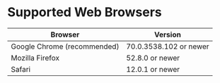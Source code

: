 # Supported Web Browsers

| Browser                     | Version                |
| --------------------------- | ---------------------- |
| Google Chrome (recommended) | 70.0.3538.102 or newer |
| Mozilla Firefox             | 52.8.0 or newer        |
| Safari                      | 12.0.1 or newer        |
